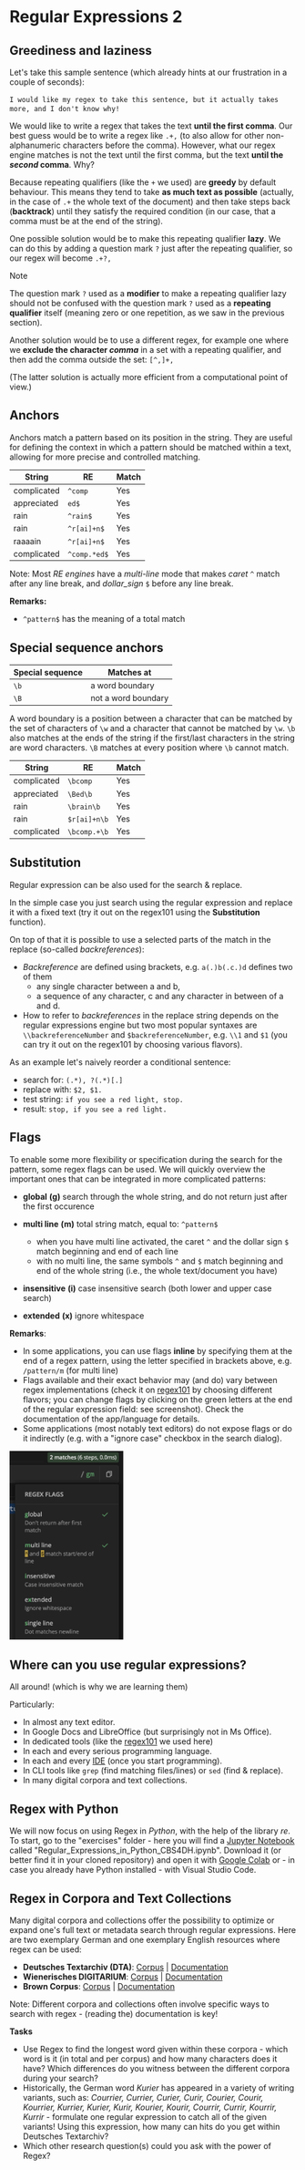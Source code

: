 # Regular Expressions 2

## Greediness and laziness

Let's take this sample sentence (which already hints at our frustration in a couple of seconds):

```
I would like my regex to take this sentence, but it actually takes more, and I don't know why!
```

We would like to write a regex that takes the text **until the first comma**. Our best guess would be to write a regex like `.+,` (to also allow for other non-alphanumeric characters before the comma). However, what our regex engine matches is not the text until the first comma, but the text **until the *second* comma**. Why?

Because repeating qualifiers (like the `+` we used) are **greedy** by default behaviour. This means they tend to take **as much text as possible** (actually, in the case of `.+` the whole text of the document) and then take steps back (**backtrack**) until they satisfy the required condition (in our case, that a comma must be at the end of the string).

One possible solution would be to make this repeating qualifier **lazy**. We can do this by adding a question mark `?` just after the repeating qualifier, so our regex will become `.+?,`

> [!NOTE]
>
> The question mark `?` used as a **modifier** to make a repeating qualifier lazy should not be confused with the question mark `?` used as a **repeating qualifier** itself (meaning zero or one repetition, as we saw in the previous section).

Another solution would be to use a different regex, for example one where we **exclude the character *comma*** in a set with a repeating qualifier, and then add the comma outside the set: `[^,]+,`

(The latter solution is actually more efficient from a computational point of view.)

## Anchors

Anchors match a pattern based on its position in the string. They are useful for defining the context in which a pattern should be matched within a text, allowing for more precise and controlled matching.<br>


<!-- #### Examples:

| String | RE | Match |
| --- | --- | --- |
| complicated | `^comp` | Yes |
| appreciated | `ed$` | Yes |
| rain | `^rain$` | Yes |
| rain | `^r[ai]+n$` | Yes |
| complicated | `^comp.*ed$` | Yes |

### Special sequence anchors

| Special sequence |  Matches at |
| --- | --- |
| `\b` | a word boundary |
| `\B` | not a word boundary |

A word boundary is a position between a character that can be matched by the set of characters of `\w` and a character that cannot be matched by `\w`. `\b` also matches at the ends of the string if the first/last characters in the string are word characters. `\B` matches at every position where `\b` cannot match.

| String | RE | Match |
| --- | --- | --- |
| complicated | `\bcomp` | Yes |
| appreciated | `\Bed\b` | Yes |
| rain | `\brain\b` | Yes |
| rain | `$r[ai]+n\b` | Yes |
| complicated | `\bcomp.+\b` | Yes | -->


| String      | RE           | Match |
| ----------- | ------------ | ----- |
| complicated | `^comp`      | Yes   |
| appreciated | `ed$`        | Yes   |
| rain        | `^rain$`     | Yes   |
| rain        | `^r[ai]+n$`  | Yes   |
| raaaain     | `^r[ai]+n$`  | Yes   |
| complicated | `^comp.*ed$` | Yes   |


Note: Most _RE engines_ have a _multi-line_ mode that makes _caret_ `^` match after any line break, and _dollar_sign_ `$` before any line break.

**Remarks:**

- `^pattern$` has the meaning of a total match

## Special sequence anchors

| Special sequence | Matches at          |
| ---------------- | ------------------- |
| `\b`             | a word boundary     |
| `\B`             | not a word boundary |

A word boundary is a position between a character that can be matched by the set of characters of `\w` and a character that cannot be matched by `\w`. `\b` also matches at the ends of the string if the first/last characters in the string are word characters. `\B` matches at every position where `\b` cannot match.

| String      | RE           | Match |
| ----------- | ------------ | ----- |
| complicated | `\bcomp`     | Yes   |
| appreciated | `\Bed\b`     | Yes   |
| rain        | `\brain\b`   | Yes   |
| rain        | `$r[ai]+n\b` | Yes   |
| complicated | `\bcomp.+\b` | Yes   |

## Substitution

Regular expression can be also used for the search & replace.

In the simple case you just search using the regular expression and replace it with a fixed text (try it out on the regex101 using the **Substitution** function).

On top of that it is possible to use a selected parts of the match in the replace (so-called _backreferences_):

- _Backreference_ are defined using brackets, e.g. `a(.)b(.c.)d` defines two of them
  - any single character between a and b,
  - a sequence of any character, c and any character in between of a and d.
- How to refer to _backreferences_ in the replace string depends on the regular expressions engine but two most popular syntaxes are `\\backreferenceNumber` and `$backreferenceNumber`, e.g. `\\1` and `$1` (you can try it out on the regex101 by choosing various flavors).

As an example let's naively reorder a conditional sentence:

- search for: `(.*), ?(.*)[.]`
- replace with: `$2, $1.`
- test string: `if you see a red light, stop.`
- result: `stop, if you see a red light.`

## Flags

To enable some more flexibility or specification during the search for the pattern, some regex flags can be used. We will quickly overview the important ones that can be integrated in more complicated patterns:

- **global** **(g)** search through the whole string, and do not return just after the first occurence
- **multi line** **(m)** total string match, equal to: `^pattern$`
  - when you have multi line activated, the caret `^` and the dollar sign `$` match beginning and end of each line
  - with no multi line, the same symbols `^` and `$` match beginning and end of the whole string (i.e., the whole text/document you have)

- **insensitive** **(i)** case insensitive search (both lower and upper case search)
- **extended** **(x)** ignore whitespace

**Remarks**:

- In some applications, you can use flags **inline** by specifying them at the end of a regex pattern, using the letter specified in brackets above, e.g. `/pattern/m` (for multi line)
- Flags available and their exact behavior may (and do) vary between regex implementations (check it on [regex101](https://regex101.com) by choosing different flavors; you can change flags by clicking on the green letters at the end of the regular expression field: see screenshot). Check the documentation of the app/language for details.
- Some applications (most notably text editors) do not expose flags or do it indirectly (e.g. with a "ignore case" checkbox in the search dialog).

<img src="images/regex_flags.png" alt="regex_flags" width="200" />

## Where can you use regular expressions?

All around! (which is why we are learning them)

Particularly:

- In almost any text editor.
- In Google Docs and LibreOffice (but surprisingly not in Ms Office).
- In dedicated tools (like the [regex101](https://regex101.com/) we used here)
- In each and every serious programming language.
- In each and every [IDE](https://en.wikipedia.org/wiki/Integrated_development_environment) (once you start programming).
- In CLI tools like `grep` (find matching files/lines) or `sed` (find & replace).
- In many digital corpora and text collections.

## Regex with Python

We will now focus on using Regex in _Python_, with the help of the library _re_. 
To start, go to the "exercises" folder - here you will find a [Jupyter Notebook](https://jupyter.org/) called "Regular_Expressions_in_Python_CBS4DH.ipynb".
Download it (or better find it in your cloned repository) and open it with [Google Colab](https://colab.google/) or - in case you already have Python installed - with Visual Studio Code.

## Regex in Corpora and Text Collections

Many digital corpora and collections offer the possibility to optimize or expand one's full text or metadata search through regular expressions. Here are two exemplary German and one exemplary English resources where regex can be used:

- **Deutsches Textarchiv (DTA)**: [Corpus](https://www.deutschestextarchiv.de/) | [Documentation](https://www.deutschestextarchiv.de/doku/DDC-suche_hilfe#suche_mit_regul)
- **Wienerisches DIGITARIUM**: [Corpus](https://digitarium-app.acdh.oeaw.ac.at/) | [Documentation](https://digitarium-app.acdh.oeaw.ac.at/search.html?id=jg17xx)
- **Brown Corpus**: [Corpus](https://app.sketchengine.eu/#dashboard?corpname=preloaded%2Fbrown_1) | [Documentation](https://www.sketchengine.eu/quick-start-guide/concordance-lesson/)

Note: Different corpora and collections often involve specific ways to search with regex - (reading the) documentation is key!

**Tasks**

- Use Regex to find the longest word given within these corpora - which word is it (in total and per corpus) and how many characters does it have? Which differences do you witness between the different corpora during your search?
- Historically, the German word _Kurier_ has appeared in a variety of writing variants, such as: _Courrier, Currier, Curier, Curir, Courier, Courir, Kourrier, Kurrier, Kurier, Kurir, Kourier, Kourir, Courrir, Currir, Kourrir, Kurrir_ - formulate one regular expression to catch all of the given variants! Using this expression, how many can hits do you get within Deutsches Textarchiv?
- Which other research question(s) could you ask with the power of Regex?

<!--

## More ambitious task

If we still have time, we can try to convert a Wikipedia's "year overview" to a spreadsheet (a CSV file).

* Open https://de.wikipedia.org/wiki/2011 . As you can see it's a large page describing what happened in 2011. The information is grouped in various ways: by country, by date or by topic.
* Let's try to choose one grouping and:
  * Extract it from the whole content
  * Split it into single records looking as `"header","content"` (header will be a country for grouping by country, date for grouping by date, etc.), e.g.
    ```
    "2. Januar","Ein Erdbeben der Stärke 7,1 erschüttert Chile."
    "5. Januar","Ein Erdbeben der Stärke 5,4 verursacht im Iran einige Schäden. Es gab 16 Verletzte."
    (...)
    ```
    This is a so-called CSV format which can be easily opened in a spreadsheet app (e.g. Ms Excel).
* To make our lives easier let's work with the [source code](https://de.wikipedia.org/w/index.php?title=2011&action=edit) of the page. Just copy it to any application you like (your favourite text editor or the regex101 or whatever) and try to search & replace it using regular expressions to get to the format mentioned in the previous point.
  * There is no single right result of this task and countless number of regular expressions leading to them. Just play around until you are satsified with the results.
  * It is a complex task so try to divide it into smaller steps, e.g.
    * Start with extracting the part of the whole document you are interested in (note that extracting is the same as "removing the other parts").
    * Then find a way to match the whole "record".
    * Finally try to split each record into header and content.
-->
